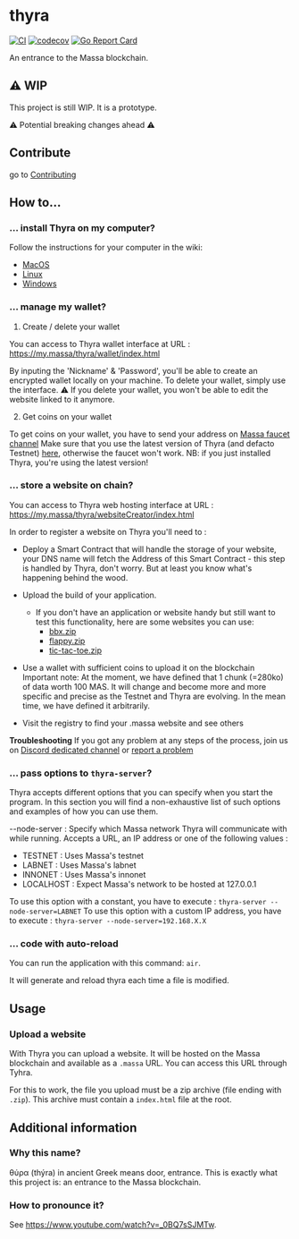 # thyra

[![CI](https://github.com/massalabs/thyra/actions/workflows/CI.yml/badge.svg)](https://github.com/massalabs/thyra/actions/workflows/CI.yml)
[![codecov](https://codecov.io/gh/massalabs/thyra/branch/main/graph/badge.svg?token=592LPZLC4M)](https://codecov.io/gh/massalabs/thyra)
[![Go Report Card](https://goreportcard.com/badge/github.com/massalabs/thyra)](https://goreportcard.com/report/github.com/massalabs/thyra)

An entrance to the Massa blockchain.

## ⚠️ WIP

This project is still WIP. It is a prototype. 

⚠️ Potential breaking changes ahead ⚠️

## Contribute
go to [Contributing](./CONTRIBUTING.md)
## How to...

### ... install Thyra on my computer?

Follow the instructions for your computer in the wiki:

- [MacOS](https://github.com/massalabs/thyra/blob/main/INSTALLATION.md#macos)
- [Linux](https://github.com/massalabs/thyra/blob/main/INSTALLATION.md#linux)
- [Windows](https://github.com/massalabs/thyra/blob/main/INSTALLATION.md#windows)

### ... manage my wallet?
1. Create / delete your wallet 

You can access to Thyra wallet interface at URL : <https://my.massa/thyra/wallet/index.html>

By inputing the 'Nickname' & 'Password', you'll be able to create an encrypted wallet locally on your machine.
To delete your wallet, simply use the interface. 
⚠️ If you delete your wallet, you won't be able to edit the website linked to it anymore.

2. Get coins on your wallet

To get coins on your wallet, you have to send your address on [Massa faucet channel](https://discord.com/channels/828270821042159636/866190913030193172)
Make sure that you use the latest version of Thyra (and defacto Testnet) [here](https://github.com/massalabs/thyra/releases/latest/), otherwise the faucet won't work.
NB: if you just installed Thyra, you're using the latest version!

### ... store a website on chain?

You can access to Thyra web hosting interface at URL : <https://my.massa/thyra/websiteCreator/index.html>

In order to register a website on Thyra you'll need to :

- Deploy a Smart Contract that will handle the storage of your website, your DNS name will fetch the Address of this Smart Contract - this step is handled by Thyra, don't worry. But at least you know what's happening behind the wood.
- Upload the build of your application.
  * If you don't have an application or website handy but still want to test this functionality, here are some websites you can use:
    - [bbx.zip](https://github.com/massalabs/thyra/files/10169142/bbx.zip)
    - [flappy.zip](https://github.com/massalabs/thyra/files/10169143/flappy.zip)
    - [tic-tac-toe.zip](https://github.com/massalabs/thyra/files/10169144/tic-tac-toe.zip)

- Use a wallet with sufficient coins to upload it on the blockchain
Important note: At the moment, we have defined that 1 chunk (=280ko) of data worth 100 MAS. It will change and become more and more specific and precise as the Testnet and Thyra are evolving. In the mean time, we have defined it arbitrarily.
- Visit the registry to find your .massa website and see others

**Troubleshooting** If you got any problem at any steps of the process, join us on [Discord dedicated channel](https://discord.com/channels/828270821042159636/851942484212318259) or [report a problem](https://github.com/massalabs/thyra/issues/new/choose)



### ... pass options to `thyra-server`?

Thyra accepts different options that you can specify when you start the program.
In this section you will find a non-exhaustive list of such options and examples of how you can use them.

--node-server : Specify which Massa network Thyra will communicate with while running.
Accepts a URL, an IP address or one of the following values :

- TESTNET : Uses Massa's testnet
- LABNET : Uses Massa's labnet
- INNONET : Uses Massa's innonet
- LOCALHOST : Expect Massa's network to be hosted at 127.0.0.1

To use this option with a constant, you have to execute :
`thyra-server --node-server=LABNET`
To use this option with a custom IP address, you have to execute :
`thyra-server --node-server=192.168.X.X`

### ... code with auto-reload

You can run the application with this command: `air`.

It will generate and reload thyra each time a file is modified.

## Usage

### Upload a website

With Thyra you can upload a website. It will be hosted on the Massa blockchain and available as a `.massa` URL. You can access this URL through Tyhra.

For this to work, the file you upload must be a zip archive (file ending with `.zip`). This archive must contain a `index.html` file at the root.

## Additional information

### Why this name?

θύρα (thýra) in ancient Greek means door, entrance. This is exactly what this project is: an entrance to the Massa blockchain.

### How to pronounce it?

See <https://www.youtube.com/watch?v=_0BQ7sSJMTw>.
